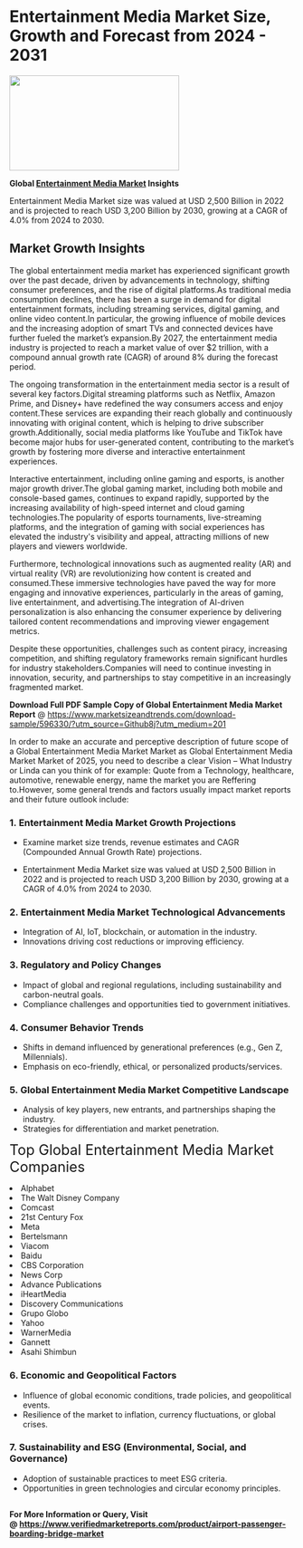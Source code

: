 <H1>Entertainment Media Market Size, Growth and Forecast from 2024 - 2031</H1><img class="aligncenter size-medium wp-image-584254" src="https://thirdeyenews.in/wp-content/uploads/2024/09/Global-Market-Research-300x168.jpeg" alt="" width="300" height="168" /><p><strong>Global&nbsp;<a href="https://www.marketsizeandtrends.com/download-sample/596330/?utm_source=Github8j?utm_medium=201">Entertainment Media Market</a> Insights</strong></p><p>Entertainment Media Market size was valued at USD 2,500 Billion in 2022 and is projected to reach USD 3,200 Billion by 2030, growing at a CAGR of 4.0% from 2024 to 2030.</p><p><h2>Market Growth Insights</h2> <p>The global entertainment media market has experienced significant growth over the past decade, driven by advancements in technology, shifting consumer preferences, and the rise of digital platforms.As traditional media consumption declines, there has been a surge in demand for digital entertainment formats, including streaming services, digital gaming, and online video content.In particular, the growing influence of mobile devices and the increasing adoption of smart TVs and connected devices have further fueled the market’s expansion.By 2027, the entertainment media industry is projected to reach a market value of over $2 trillion, with a compound annual growth rate (CAGR) of around 8% during the forecast period.</p> <p></p> <p>The ongoing transformation in the entertainment media sector is a result of several key factors.Digital streaming platforms such as Netflix, Amazon Prime, and Disney+ have redefined the way consumers access and enjoy content.These services are expanding their reach globally and continuously innovating with original content, which is helping to drive subscriber growth.Additionally, social media platforms like YouTube and TikTok have become major hubs for user-generated content, contributing to the market’s growth by fostering more diverse and interactive entertainment experiences.</p> <p>Interactive entertainment, including online gaming and esports, is another major growth driver.The global gaming market, including both mobile and console-based games, continues to expand rapidly, supported by the increasing availability of high-speed internet and cloud gaming technologies.The popularity of esports tournaments, live-streaming platforms, and the integration of gaming with social experiences has elevated the industry's visibility and appeal, attracting millions of new players and viewers worldwide.</p> <p>Furthermore, technological innovations such as augmented reality (AR) and virtual reality (VR) are revolutionizing how content is created and consumed.These immersive technologies have paved the way for more engaging and innovative experiences, particularly in the areas of gaming, live entertainment, and advertising.The integration of AI-driven personalization is also enhancing the consumer experience by delivering tailored content recommendations and improving viewer engagement metrics.</p> <p>Despite these opportunities, challenges such as content piracy, increasing competition, and shifting regulatory frameworks remain significant hurdles for industry stakeholders.Companies will need to continue investing in innovation, security, and partnerships to stay competitive in an increasingly fragmented market.</p> <p></p><p><span class=""><strong>Download Full PDF Sample Copy of Global Entertainment Media Market Report</strong> @ <a href="https://www.marketsizeandtrends.com/download-sample/596330/?utm_source=Github8j?utm_medium=201" target="_blank">https://www.marketsizeandtrends.com/download-sample/596330/?utm_source=Github8j?utm_medium=201</a></span></p><p>In order to make an accurate and perceptive description of future scope of a Global&nbsp;Entertainment Media Market Market as Global&nbsp;Entertainment Media Market Market of 2025, you need to describe a clear Vision &ndash; What Industry or Linda can you think of for example: Quote from a Technology, healthcare, automotive, renewable energy, name the market you are Reffering to.However, some general trends and factors usually impact market reports and their future outlook include:</p><h3>1.&nbsp;<strong>Entertainment Media Market Growth Projections</strong></h3><ul><li>Examine market size trends, revenue estimates and CAGR (Compounded Annual Growth Rate) projections.</li><li><p>Entertainment Media Market size was valued at USD 2,500 Billion in 2022 and is projected to reach USD 3,200 Billion by 2030, growing at a CAGR of 4.0% from 2024 to 2030.</p></li></ul><h3>2.&nbsp;<strong>Entertainment Media Market Technological Advancements</strong></h3><ul><li>Integration of AI, IoT, blockchain, or automation in the industry.</li><li>Innovations driving cost reductions or improving efficiency.</li></ul><h3>3.&nbsp;<strong>Regulatory and Policy Changes</strong></h3><ul><li>Impact of global and regional regulations, including sustainability and carbon-neutral goals.</li><li>Compliance challenges and opportunities tied to government initiatives.</li></ul><h3>4.&nbsp;<strong>Consumer Behavior Trends</strong></h3><ul><li>Shifts in demand influenced by generational preferences (e.g., Gen Z, Millennials).</li><li>Emphasis on eco-friendly, ethical, or personalized products/services.</li></ul><h3>5.&nbsp;<strong>Global Entertainment Media Market Competitive Landscape</strong></h3><ul><li>Analysis of key players, new entrants, and partnerships shaping the industry.</li><li>Strategies for differentiation and market penetration.</li></ul><p data-pm-slice="1 1 []"><span style="color: inherit; font-family: inherit; font-size: 25px;">Top Global Entertainment Media Market Companies</span></p><div class="" data-test-id=""><p><li>Alphabet</li><li> The Walt Disney Company</li><li> Comcast</li><li> 21st Century Fox</li><li> Meta</li><li> Bertelsmann</li><li> Viacom</li><li> Baidu</li><li> CBS Corporation</li><li> News Corp</li><li> Advance Publications</li><li> iHeartMedia</li><li> Discovery Communications</li><li> Grupo Globo</li><li> Yahoo</li><li> WarnerMedia</li><li> Gannett</li><li> Asahi Shimbun</li></p></div><h3>6.&nbsp;<strong>Economic and Geopolitical Factors</strong></h3><ul><li>Influence of global economic conditions, trade policies, and geopolitical events.</li><li>Resilience of the market to inflation, currency fluctuations, or global crises.</li></ul><h3>7.&nbsp;<strong>Sustainability and ESG (Environmental, Social, and Governance)</strong></h3><ul><li>Adoption of sustainable practices to meet ESG criteria.</li><li>Opportunities in green technologies and circular economy principles.</li></ul><h2><strong style="font-size: 14px;">For More Information or Query, Visit @&nbsp;</strong><a style="background-color: #ffffff; font-size: 14px;" href="https://www.marketsizeandtrends.com/report/entertainment-media-market/" target="_blank">https://www.verifiedmarketreports.com/product/airport-passenger-boarding-bridge-market</a></h2>